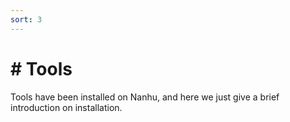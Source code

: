 ```yaml
---
sort: 3
---
```


# # Tools

 Tools have been installed on Nanhu, and here we just give a brief introduction on installation.
